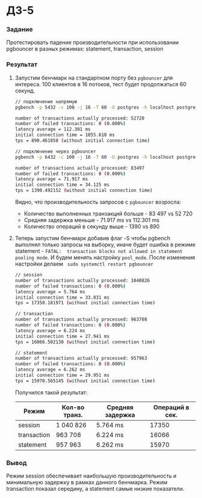 # ДЗ-5

### Задание

Протестировать падение производительности при использовании
pgbouncer в разных режимах: statement, transaction, session

### Результат

1. Запустим бенчмарк на стандартном порту без `pgbouncer` для интереса. 100 клиентов в 16 потоков, тест будет продолжаться 60 секунд.

    ```bash
    // подключение напрямую
    pgbench -p 5432 -c 100 -j 16 -T 60 -U postgres -h localhost postgres

    number of transactions actually processed: 52720
    number of failed transactions: 0 (0.000%)
    latency average = 112.301 ms
    initial connection time = 1055.610 ms
    tps = 890.461858 (without initial connection time)

    // подключение через pgbouncer
    pgbench -p 6432 -c 100 -j 16 -T 60 -U postgres -h localhost postgres

    number of transactions actually processed: 83497
    number of failed transactions: 0 (0.000%)
    latency average = 71.917 ms
    initial connection time = 34.125 ms
    tps = 1390.492152 (without initial connection time)
    ```
    Видно, что производительность запросов с `pgbouncer` возросла:
    - Количество выполненных транзакций больше - 83 497 vs 52 720
    - Средняя задержка меньше - 71.917 ms vs 112.301 ms
    - Количество операций в секунду выше - 1390 vs 890

2. Теперь запустим бенчмарк добавив флаг -S чтобы pgbench выполнял только запросы на выборку, иначе будет ошибка в режиме statement - `FATAL:  transaction blocks not allowed in statement pooling mode`. И будем менять настройку `pool_mode`. После изменения настройки делаем ` sudo systemctl restart pgbouncer`

    ```bash
    // session
    number of transactions actually processed: 1040826
    number of failed transactions: 0 (0.000%)
    latency average = 5.764 ms
    initial connection time = 33.831 ms
    tps = 17350.181971 (without initial connection time)

    // transaction
    number of transactions actually processed: 963708
    number of failed transactions: 0 (0.000%)
    latency average = 6.224 ms
    initial connection time = 27.941 ms
    tps = 16066.502130 (without initial connection time)

    // statement
    number of transactions actually processed: 957963
    number of failed transactions: 0 (0.000%)
    latency average = 6.262 ms
    initial connection time = 29.951 ms
    tps = 15970.565145 (without initial connection time)
    ```

    Получился такой результат:

    | Режим        | Кол-во транз. | Средняя задержка | Операций в сек. |
    | ------------ | ------------- | ---------------- | --------------- |
    | session      | 1 040 826     | 5.764 ms         | 17350           |
    | transaction  | 963 708       | 6.224 ms         | 16066           |
    | statement    | 957 963       | 6.262 ms         | 15970           |

### Вывод

Режим session обеспечивает наибольшую производительность и минимальную задержку в рамках данного бенчмарка. Режим transaction показал середину, а statement самые низкие показатели.